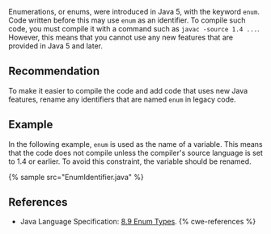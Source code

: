 Enumerations, or enums, were introduced in Java 5, with the keyword `enum`. Code written before this may use `enum` as an identifier. To compile such code, you must compile it with a command such as `javac -source 1.4 ...`. However, this means that you cannot use any new features that are provided in Java 5 and later.


## Recommendation
To make it easier to compile the code and add code that uses new Java features, rename any identifiers that are named `enum` in legacy code.


## Example
In the following example, `enum` is used as the name of a variable. This means that the code does not compile unless the compiler's source language is set to 1.4 or earlier. To avoid this constraint, the variable should be renamed.

{% sample src="EnumIdentifier.java" %}

## References
* Java Language Specification: [8.9 Enum Types](https://docs.oracle.com/javase/specs/jls/se11/html/jls-8.html#jls-8.9).
{% cwe-references %}
